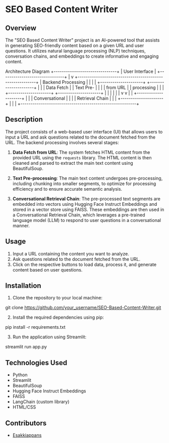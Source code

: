# SEO Based Content Writer

## Overview

The "SEO Based Content Writer" project is an AI-powered tool that assists in generating SEO-friendly content based on a given URL and user questions. It utilizes natural language processing (NLP) techniques, conversation chains, and embeddings to create informative and engaging content.

Architecture Diagram
+-------------------------------+
|          User Interface       |
+-------------------------------+
        |
        v
+---------------------------------------------------------+ 
|                  Backend Processing                      | 
|                                                         | 
|   +---------------------+      +---------------------+  | 
|   |      Data Fetch     |      |      Text Pre-      |  | 
|   |      from URL       |      |      processing     |  | 
|   +---------------------+      +---------------------+  | 
|                   |                     |                | 
|                   v                     v                | 
|                   +---------------------+                | 
|                   |   Conversational    |                | 
|                   |    Retrieval Chain  |                | 
|                   +---------------------+                | 
|                                                         | 
+---------------------------------------------------------+



## Description

The project consists of a web-based user interface (UI) that allows users to input a URL and ask questions related to the document fetched from the URL. The backend processing involves several stages:

1. **Data Fetch from URL**: The system fetches HTML content from the provided URL using the `requests` library. The HTML content is then cleaned and parsed to extract the main text content using BeautifulSoup.

2. **Text Pre-processing**: The main text content undergoes pre-processing, including chunking into smaller segments, to optimize for processing efficiency and to ensure accurate semantic analysis.

3. **Conversational Retrieval Chain**: The pre-processed text segments are embedded into vectors using Hugging Face Instruct Embeddings and stored in a vector store using FAISS. These embeddings are then used in a Conversational Retrieval Chain, which leverages a pre-trained language model (LLM) to respond to user questions in a conversational manner.

## Usage

1. Input a URL containing the content you want to analyze.
2. Ask questions related to the document fetched from the URL.
3. Click on the respective buttons to load data, process it, and generate content based on user questions.

## Installation

1. Clone the repository to your local machine:

git clone https://github.com/your_username/SEO-Based-Content-Writer.git


2. Install the required dependencies using pip:

pip install -r requirements.txt


3. Run the application using Streamlit:

streamlit run app.py


## Technologies Used

- Python
- Streamlit
- BeautifulSoup
- Hugging Face Instruct Embeddings
- FAISS
- LangChain (custom library)
- HTML/CSS

## Contributors

- [Esakkiappans](https://github.com/Esakkiappans)



